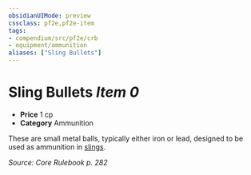 ```yaml
---
obsidianUIMode: preview
cssclass: pf2e,pf2e-item
tags:
- compendium/src/pf2e/crb
- equipment/ammunition
aliases: ["Sling Bullets"]
---
```

# Sling Bullets *Item 0*  

- **Price** 1 cp
- **Category** Ammunition

These are small metal balls, typically either iron or lead, designed to be used as ammunition in [slings](sling.md).

*Source: Core Rulebook p. 282*